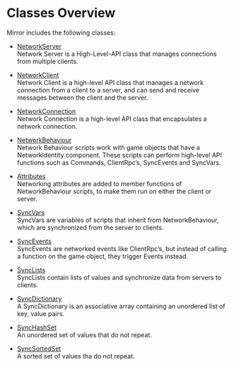 # Classes Overview

Mirror includes the following classes:

-   [NetworkServer](../../api/Mirror.NetworkServer.html)  
    Network Server is a High-Level-API class that manages connections from multiple clients.

-   [NetworkClient](../../api/Mirror.NetworkClient.html)  
    Network Client is a high-level API class that manages a network connection from a client to a server, and can send and receive messages between the client and the server.

-   [NetworkConnection](../../api/Mirror.NetworkConnecion.html)  
    Network Connection is a high-level API class that encapsulates a network connection.

-   [NetworkBehaviour](NetworkBehaviour.md)  
    Network Behaviour scripts work with game objects that have a NetworkIdentity component. These scripts can perform high-level API functions such as Commands, ClientRpc’s, SyncEvents and SyncVars.

-   [Attributes](Attributes.md)  
    Networking attributes are added to member functions of NetworkBehaviour scripts, to make them run on either the client or server.

-   [SyncVars](SyncVars.md)  
    SyncVars are variables of scripts that inherit from NetworkBehaviour, which are synchronized from the server to clients.

-   [SyncEvents](SyncEvent.md)  
    SyncEvents are networked events like ClientRpc’s, but instead of calling a function on the game object, they trigger Events instead.

-   [SyncLists](SyncLists.md)  
    SyncLists contain lists of values and synchronize data from servers to clients.

-   [SyncDictionary](SyncDictionary.md)  
    A SyncDictionary is an associative array containing an unordered list of key, value pairs.

-   [SyncHashSet](SyncHashSet.md)  
    An unordered set of values that do not repeat.

-   [SyncSortedSet](SyncSortedSet.md)  
    A sorted set of values tha do not repeat.
